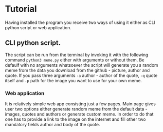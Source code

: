 # Tutorial
Having installed the program you receive two ways of using it either as CLI python script or web application.

## CLI python script.

The script can be run from the terminal by invoking it with the following command `python3 meme.py` either with arguments or without them. Be defaulf with no arguments whatsoever the script will generate you a random meme from the data you download from the github - picture, author and quote.  If you pass three arguments `-a` author - author of the quote, `-q` quote itself and `-p` path for the image you want to use for your own meme.

### Web application

It is relatively simple web app consisting just a few pages. Main page gives user two options either generate random meme from the default data - images, quotes and authors or generate custom meme. In order to do that one has to provide a link to the image on the internet and fill other two mandatory fields author and body of the quote.